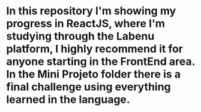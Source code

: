 # In this repository I'm showing my progress in ReactJS, where I'm studying through the Labenu platform, I highly recommend it for anyone starting in the FrontEnd area. In the Mini Projeto folder there is a final challenge using everything learned in the language.
